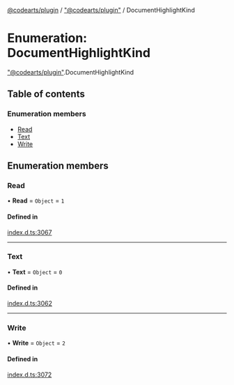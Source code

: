 [@codearts/plugin](../README.md) / ["@codearts/plugin"](../modules/_codearts_plugin_.md) / DocumentHighlightKind

# Enumeration: DocumentHighlightKind

["@codearts/plugin"](../modules/_codearts_plugin_.md).DocumentHighlightKind

## Table of contents

### Enumeration members

- [Read](codearts_plugin_.DocumentHighlightKind.md#read)
- [Text](codearts_plugin_.DocumentHighlightKind.md#text)
- [Write](codearts_plugin_.DocumentHighlightKind.md#write)

## Enumeration members

### Read

• **Read** = `Object` = `1`

#### Defined in

[index.d.ts:3067](https://github.com/huaweicloud/cloudide-plugin-api/blob/3b0eee8/index.d.ts#L3067)

___

### Text

• **Text** = `Object` = `0`

#### Defined in

[index.d.ts:3062](https://github.com/huaweicloud/cloudide-plugin-api/blob/3b0eee8/index.d.ts#L3062)

___

### Write

• **Write** = `Object` = `2`

#### Defined in

[index.d.ts:3072](https://github.com/huaweicloud/cloudide-plugin-api/blob/3b0eee8/index.d.ts#L3072)
